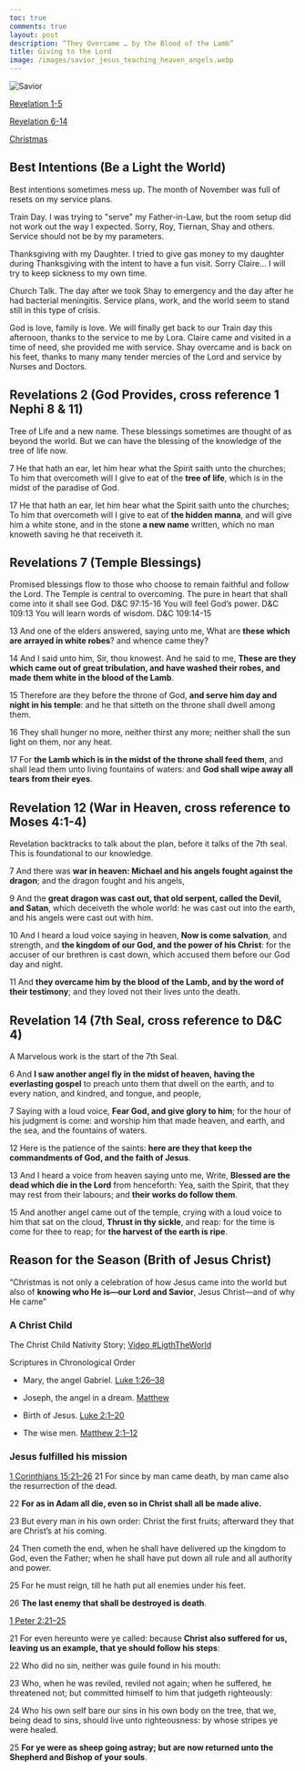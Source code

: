 ```yaml
---
toc: true
comments: true
layout: post
description: “They Overcame … by the Blood of the Lamb”
title: Giving to the Lord
image: /images/savior_jesus_teaching_heaven_angels.webp
---
```


![Savior]({{site.baseurl}}/images/savior_jesus_teaching_heaven_angels.webp)

[Revelation 1-5](https://www.churchofjesuschrist.org/study/manual/come-follow-me-for-individuals-and-families-new-testament-2023/50?lang=eng)

[Revelation 6-14](https://www.churchofjesuschrist.org/study/manual/come-follow-me-for-individuals-and-families-new-testament-2023/51?lang=eng)

[Christmas](https://www.churchofjesuschrist.org/study/manual/come-follow-me-for-individuals-and-families-new-testament-2023/52?lang=eng)


## Best Intentions (Be a Light the World)
Best intentions sometimes mess up. The month of November was full of resets on my service plans.

Train Day. I was trying to "serve" my Father-in-Law, but the room setup did not work out the way I expected.   Sorry, Roy, Tiernan, Shay and others.  Service should not be by my parameters.

Thanksgiving with my Daughter.  I tried to give gas money to my daughter during Thanksgiving with the intent to have a fun visit.  Sorry Claire... I will try to keep sickness to my own time.

Church Talk.  The day after we took Shay to emergency and the day after he had bacterial meningitis.  Service plans, work, and the world seem to stand still in this type of crisis.

God is love, family is love.  We will finally get back to our Train day this afternoon, thanks to the service to me by Lora.  Claire came and visited in a time of need, she provided me with service.  Shay overcame and is back on his feet, thanks to many many tender mercies of the Lord and service by Nurses and Doctors.

## Revelations 2 (God Provides, cross reference 1 Nephi 8 & 11)
Tree of Life and a new name.  These blessings sometimes are thought of as beyond the world.  But we can have the blessing of the knowledge of the tree of life now.

7 He that hath an ear, let him hear what the Spirit saith unto the churches; To him that overcometh will I give to eat of the **tree of life**, which is in the midst of the paradise of God.

17 He that hath an ear, let him hear what the Spirit saith unto the churches; To him that overcometh will I give to eat of **the hidden manna**, and will give him a white stone, and in the stone **a new name** written, which no man knoweth saving he that receiveth it.

## Revelations 7 (Temple Blessings)
Promised blessings flow to those who choose to remain faithful and follow the Lord.  The Temple is central to overcoming. 
 The pure in heart that shall come into it shall see God. D&C 97:15-16
 You will feel God’s power. D&C 109:13
 You will learn words of wisdom. D&C 109:14-15

13 And one of the elders answered, saying unto me, What are **these which are arrayed in white robes**? and whence came they?

14 And I said unto him, Sir, thou knowest. And he said to me, **These are they which came out of great tribulation, and have washed their robes, and made them white in the blood of the Lamb**.

15 Therefore are they before the throne of God, **and serve him day and night in his temple**: and he that sitteth on the throne shall dwell among them.

16 They shall hunger no more, neither thirst any more; neither shall the sun light on them, nor any heat.

17 For **the Lamb which is in the midst of the throne shall feed them**, and shall lead them unto living fountains of waters: and **God shall wipe away all tears from their eyes**.

## Revelation 12 (War in Heaven, cross reference to Moses 4:1-4)
Revelation backtracks to talk about the plan, before it talks of the 7th seal.  This is foundational to our knowledge.

7 And there was **war in heaven: Michael and his angels fought against the dragon**; and the dragon fought and his angels,

9 And the **great dragon was cast out, that old serpent, called the Devil, and Satan**, which deceiveth the whole world: he was cast out into the earth, and his angels were cast out with him.

10 And I heard a loud voice saying in heaven, **Now is come salvation**, and strength, and **the kingdom of our God, and the power of his Christ**: for the accuser of our brethren is cast down, which accused them before our God day and night.

11 And **they overcame him by the blood of the Lamb, and by the word of their testimony**; and they loved not their lives unto the death.

## Revelation 14 (7th Seal, cross reference to D&C 4)
A Marvelous work is the start of the 7th Seal.

6 And **I saw another angel fly in the midst of heaven, having the everlasting gospel** to preach unto them that dwell on the earth, and to every nation, and kindred, and tongue, and people,

7 Saying with a loud voice, **Fear God, and give glory to him**; for the hour of his judgment is come: and worship him that made heaven, and earth, and the sea, and the fountains of waters.

12 Here is the patience of the saints: **here are they that keep the commandments of God, and the faith of Jesus**.

13 And I heard a voice from heaven saying unto me, Write, **Blessed are the dead which die in the Lord** from henceforth: Yea, saith the Spirit, that they may rest from their labours; and **their works do follow them**.

15 And another angel came out of the temple, crying with a loud voice to him that sat on the cloud, **Thrust in thy sickle**, and reap: for the time is come for thee to reap; for **the harvest of the earth is ripe**.

## Reason for the Season (Brith of Jesus Christ)
“Christmas is not only a celebration of how Jesus came into the world but also of **knowing who He is—our Lord and Savior**, Jesus Christ—and of why He came”

### A Christ Child 
The Christ Child Nativity Story;  [Video #LigthTheWorld](https://www.churchofjesuschrist.org/study/video/the-christ-child-a-nativity-story/2019-09-0050-the-christ-child-a-nativity-story-lighttheworld-1080p-eng?lang=eng)

Scriptures in Chronological Order

- Mary, the angel Gabriel. [Luke 1:26–38](https://www.churchofjesuschrist.org/study/scriptures/nt/luke/1?lang=eng&id=26-38#p26)

- Joseph, the angel in a dream.  [Matthew](https://www.churchofjesuschrist.org/study/scriptures/nt/matt/1?lang=eng&id=18-25#p18)

- Birth of Jesus. [Luke 2:1–20](https://www.churchofjesuschrist.org/study/scriptures/nt/luke/2?lang=eng&id=1-20#p1)

- The wise men. [Matthew 2:1–12](https://www.churchofjesuschrist.org/study/scriptures/nt/matt/2?lang=eng&id=1-12#p1)

### Jesus fulfilled his mission

[1 Corinthians 15:21–26](https://www.churchofjesuschrist.org/study/scriptures/nt/1-cor/15?lang=eng&id=21-26#p21)
21 For since by man came death, by man came also the resurrection of the dead.

22 **For as in Adam all die, even so in Christ shall all be made alive.**

23 But every man in his own order: Christ the first fruits; afterward they that are Christ’s at his coming.

24 Then cometh the end, when he shall have delivered up the kingdom to God, even the Father; when he shall have put down all rule and all authority and power.

25 For he must reign, till he hath put all enemies under his feet.

26 **The last enemy that shall be destroyed is death**.

[1 Peter 2:21–25]()

21 For even hereunto were ye called: because **Christ also suffered for us, leaving us an example, that ye should follow his steps**:

22 Who did no sin, neither was guile found in his mouth:

23 Who, when he was reviled, reviled not again; when he suffered, he threatened not; but committed himself to him that judgeth righteously:

24 Who his own self bare our sins in his own body on the tree, that we, being dead to sins, should live unto righteousness: by whose stripes ye were healed.

25 **For ye were as sheep going astray; but are now returned unto the Shepherd and Bishop of your souls**.

